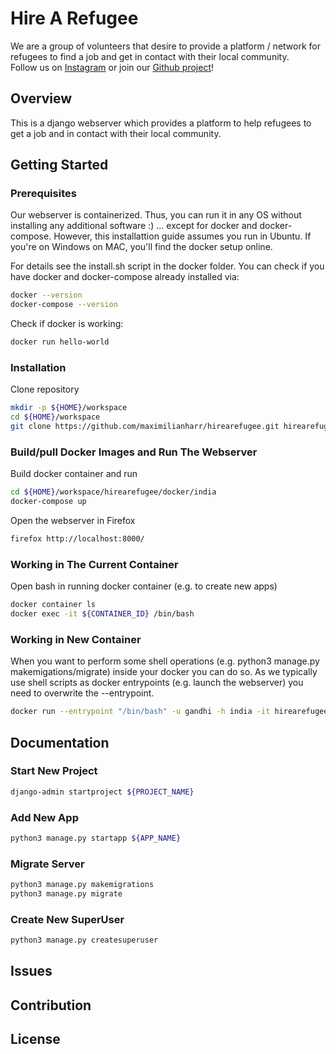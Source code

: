 # Hire A Refugee
We are a group of volunteers that desire to provide a platform / network for refugees to find a job and get in contact with their local community.  
Follow us on [Instagram](https://www.instagram.com/hirearefugee/) or join our [Github project](https://github.com/maximilianharr/hirearefugee)!  

## Overview
This is a django webserver which provides a platform to help refugees to get a job and in contact with their local community.  

## Getting Started

### Prerequisites
Our webserver is containerized. Thus, you can run it in any OS without installing any additional software :) ... except for docker and docker-compose. 
However, this installattion guide assumes you run in Ubuntu. If you're on Windows on MAC, you'll find the docker setup online.  

For details see the install.sh script in the docker folder. You can check if you have docker and docker-compose already installed via:
```bash
docker --version
docker-compose --version
```

Check if docker is working:
```bash
docker run hello-world
```

### Installation
Clone repository
```bash
mkdir -p ${HOME}/workspace
cd ${HOME}/workspace
git clone https://github.com/maximilianharr/hirearefugee.git hirearefugee
```

### Build/pull Docker Images and Run The Webserver
Build docker container and run
```bash
cd ${HOME}/workspace/hirearefugee/docker/india
docker-compose up
```

Open the webserver in Firefox
```bash
firefox http://localhost:8000/
```

### Working in The Current Container
Open bash in running docker container (e.g. to create new apps)
```bash
docker container ls
docker exec -it ${CONTAINER_ID} /bin/bash
```

### Working in New Container
When you want to perform some shell operations (e.g. python3 manage.py makemigations/migrate) inside your docker you can do so. 
As we typically use shell scripts as docker entrypoints (e.g. launch the webserver) you need to overwrite the --entrypoint.
```bash
docker run --entrypoint "/bin/bash" -u gandhi -h india -it hirearefugee/india
```

## Documentation

### Start New Project
```bash
django-admin startproject ${PROJECT_NAME}
```

### Add New App
```bash
python3 manage.py startapp ${APP_NAME}
```

### Migrate Server
```bash
python3 manage.py makemigrations
python3 manage.py migrate
```

### Create New SuperUser
```bash
python3 manage.py createsuperuser
```

## Issues

## Contribution

## License